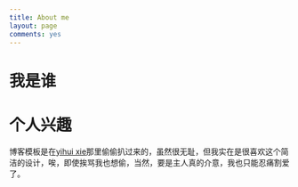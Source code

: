 ```yaml
---
title: About me
layout: page
comments: yes
---
```


# 我是谁



# 个人兴趣











博客模板是在[yihui xie](http://yihui.name/cn/)那里偷偷扒过来的，虽然很无耻，但我实在是很喜欢这个简洁的设计，唉，即使挨骂我也想偷，当然，要是主人真的介意，我也只能忍痛割爱了。




